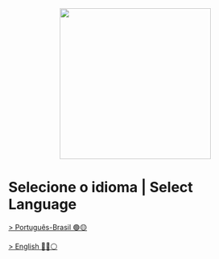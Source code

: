 <div align="center"><img decoding="async" loading="lazy" width="300" height="300" data-id="1371" src="https://hardikchavda.in/wp-content/uploads/2022/08/javajdbc.png" alt="" class="wp-image-1371" srcset="https://hardikchavda.in/wp-content/uploads/2022/08/javajdbc.png 300w, https://hardikchavda.in/wp-content/uploads/2022/08/javajdbc-150x150.png 150w" sizes="(max-width: 300px) 100vw, 300px"></div>

  # Selecione o idioma | Select Language

[> Português-Brasil 🟢🟡](https://github.com/LuanTMoura/Study-CRUD-Java/blob/main/READEME-PTBR.md)

[> English 🔵🔴⚪](https://github.com/LuanTMoura/Study-CRUD-Java/blob/main/README-EN.md)
